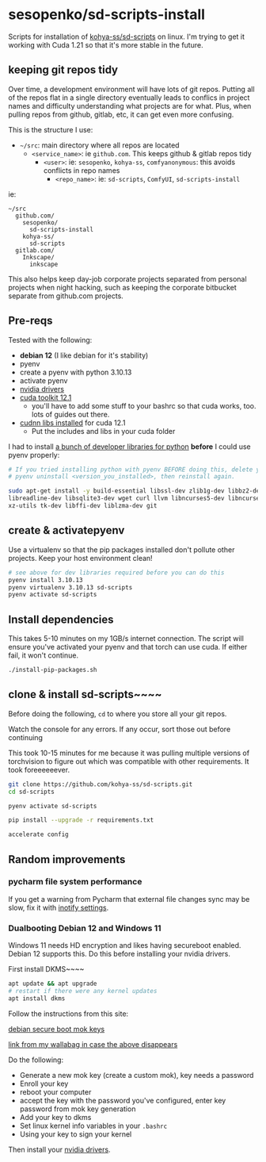 # sesopenko/sd-scripts-install

Scripts for installation of [kohya-ss/sd-scripts](https://github.com/kohya-ss/sd-scripts) on linux. I'm trying to get it working with Cuda 1.21
so that it's more stable in the future.

## keeping git repos tidy

Over time, a development environment will have lots of git repos.  Putting all of the repos flat in a single directory
eventually leads to conflics in project names and difficulty understanding what projects are for what.
Plus, when pulling repos from github, gitlab, etc, it can get even more confusing.

This is the structure I use:

* `~/src`: main directory where all repos are located
  *  `<service_name>`: ie `github.com`. This keeps github & gitlab repos tidy
      * `<user>`: ie: `sesopenko`, `kohya-ss`, `comfyanonymous`: this avoids conflicts in repo names
        * `<repo_name>`: ie: `sd-scripts`, `ComfyUI`, `sd-scripts-install`

ie:

```
~/src
  github.com/
    sesopenko/
      sd-scripts-install
    kohya-ss/
      sd-scripts
  gitlab.com/
    Inkscape/
      inkscape
```

This also helps keep day-job corporate projects separated from personal projects when night hacking, such as
keeping the corporate bitbucket separate from github.com projects.

## Pre-reqs

Tested with the following:

* **debian 12** (I like debian for it's stability)
* pyenv
* create a pyenv with python 3.10.13
* activate pyenv
* [nvidia drivers](https://wallabag.seanesopenko.ca/share/6591d0ef55af53.25633884)
* [cuda toolkit 12.1](https://wallabag.seanesopenko.ca/share/6591d10e0d51f3.02615170)
  * you'll have to add some stuff to your bashrc so that cuda works, too. lots of guides out there.
* [cudnn libs installed](https://wallabag.seanesopenko.ca/share/6591b78221a8b4.37024356) for cuda 12.1
  * Put the includes and libs in your cuda folder

I had to install [a bunch of developer libraries for python](https://gist.github.com/drconopoima/e7cdbbbf6c7ea51fc1e26b5576c5e6ef) **before** I could use pyenv properly:

```bash
# If you tried installing python with pyenv BEFORE doing this, delete your previous pyenv python install with
# pyenv uninstall <version_you_installed>, then reinstall again.

sudo apt-get install -y build-essential libssl-dev zlib1g-dev libbz2-dev \
libreadline-dev libsqlite3-dev wget curl llvm libncurses5-dev libncursesw5-dev \
xz-utils tk-dev libffi-dev liblzma-dev git
```

## create  & activatepyenv

Use a virtualenv so that the pip packages installed don't pollute other projects. Keep your host environment clean!

```bash
# see above for dev libraries required before you can do this
pyenv install 3.10.13
pyenv virtualenv 3.10.13 sd-scripts
pyenv activate sd-scripts
```

## Install dependencies

This takes 5-10 minutes on my 1GB/s internet connection. The script will ensure you've activated your
pyenv and that torch can use cuda. If either fail, it won't continue.

```bash
./install-pip-packages.sh
```


## clone & install sd-scripts~~~~

Before doing the following, `cd` to where you store all your git repos.

Watch the console for any errors. If any occur, sort those out before continuing

This took 10-15 minutes for me because it was pulling multiple versions of torchvision to figure out
which was compatible with other requirements. It took foreeeeeever.

```bash
git clone https://github.com/kohya-ss/sd-scripts.git
cd sd-scripts

pyenv activate sd-scripts

pip install --upgrade -r requirements.txt

accelerate config

```

## Random improvements

### pycharm file system performance

If you get a warning from Pycharm that external file changes sync may be slow, fix it with [inotify settings](https://stackoverflow.com/questions/67927480/how-to-fix-these-warnings-external-file-changes-sync-may-be-slow-and-the-curr).

### Dualbooting Debian 12 and Windows 11

Windows 11 needs HD encryption and likes having secureboot enabled. Debian 12 supports this.  Do this before installing
your nvidia drivers.

First install DKMS~~~~

```bash
apt update && apt upgrade
# restart if there were any kernel updates
apt install dkms
```

Follow the instructions from this site:

[debian secure boot mok keys](https://wiki.debian.org/SecureBoot#Finding_Debian.27s_SB_keys)

[link from my wallabag in case the above disappears](https://wallabag.seanesopenko.ca/share/6591d227274766.73075722)

Do the following:

* Generate a new mok key (create a custom mok), key needs a password
* Enroll your key
* reboot your computer
* accept the key with the password you've configured, enter key password from mok key generation
* Add your key to dkms
* Set linux kernel info variables in your `.bashrc`
* Using your key to sign your kernel

Then install your [nvidia drivers](https://wallabag.seanesopenko.ca/share/6591d0ef55af53.25633884).